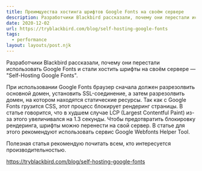 ```yaml
---
title: Преимщуества хостинга шрифтов Google Fonts на своём сервере
description: Разработчики Blackbird рассказали, почему они перестали использовать Google Fonts и стали хостить шрифты на своём сервере
date: 2020-12-02
url: https://tryblackbird.com/blog/self-hosting-google-fonts
tags:
  - performance
layout: layouts/post.njk
---
```

Разработчики Blackbird рассказали, почему они перестали использовать Google Fonts и стали хостить шрифты на своём сервере — "Self-Hosting Google Fonts".

При использовании Google Fonts браузер сначала должен разрезолвить основной домен, установить SSL-соединение, а затем разрезолвить домен, на котором находятся статические ресурсы. Так как с Google Fonts грузится CSS, этот процесс блокирует рендеринг страницы. В статье говорится, что в худшем случае LCP (Largest Contentful Paint) из-за этого увеличивался на 1.3 секунды. Чтобы предотвратить блокировку рендеринга, шрифты можно перенести на свой сервер. В статье для этого рекомендуют использовать сервис Google Webfonts Helper Tool.

Полезная статья рекомендую почитать всем, кто интересуется производительностью.

https://tryblackbird.com/blog/self-hosting-google-fonts
